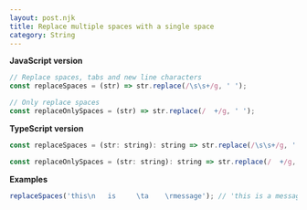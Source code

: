 ```yaml
---
layout: post.njk
title: Replace multiple spaces with a single space
category: String
---
```


**JavaScript version**

```js
// Replace spaces, tabs and new line characters
const replaceSpaces = (str) => str.replace(/\s\s+/g, ' ');

// Only replace spaces
const replaceOnlySpaces = (str) => str.replace(/  +/g, ' ');
```

**TypeScript version**

```js
const replaceSpaces = (str: string): string => str.replace(/\s\s+/g, ' ');

const replaceOnlySpaces = (str: string): string => str.replace(/  +/g, ' ');
```

**Examples**

```js
replaceSpaces('this\n   is     \ta    \rmessage'); // 'this is a message'
```
